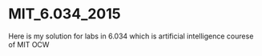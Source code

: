 # MIT_6.034_2015
Here is my solution for labs in 6.034 which is artificial intelligence courese of MIT OCW
